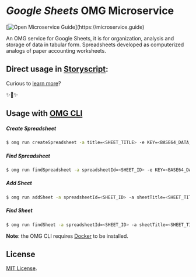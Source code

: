 # _Google Sheets_ OMG Microservice

[![Open Microservice Guide](https://img.shields.io/badge/OMG%20Enabled-👍-green.svg?)](https://microservice.guide)

An OMG service for Google Sheets, it is for organization, analysis and storage of data in tabular form. Spreadsheets developed as computerized analogs of paper accounting worksheets.

## Direct usage in [Storyscript](https://storyscript.io/):

Curious to [learn more](https://docs.storyscript.io/)?

✨🍰✨

## Usage with [OMG CLI](https://www.npmjs.com/package/omg)

##### Create Spreadsheet
```sh
$ omg run createSpreadsheet -a title=<SHEET_TITLE> -e KEY=<BASE64_DATA_OF_KEY_FILE>
```
##### Find Spreadsheet
```sh
$ omg run findSpreadsheet -a spreadsheetId=<SHEET_ID> -e KEY=<BASE64_DATA_OF_KEY_FILE>
```
##### Add Sheet
```sh
$ omg run addSheet -a spreadsheetId=<SHEET_ID> -a sheetTitle=<SHEET_TITLE> -e KEY=<BASE64_DATA_OF_KEY_FILE>
```
##### Find Sheet
```sh
$ omg run findSheet -a spreadsheetId=<SHEET_ID> -a sheetTitle=<SHEET_TITLE>/ -a sheetIndex=<SHEET_INDEX> -a sheetId=<SHEET_ID> -e KEY=<BASE64_DATA_OF_KEY_FILE>
```

**Note**: the OMG CLI requires [Docker](https://docs.docker.com/install/) to be installed.

## License
[MIT License](https://github.com/omg-services/firebase/blob/master/LICENSE).
